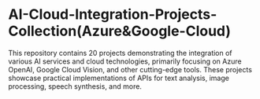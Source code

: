 # AI-Cloud-Integration-Projects-Collection(Azure&Google-Cloud)
This repository contains 20 projects demonstrating the integration of various AI services and cloud technologies, primarily focusing on Azure OpenAI, Google Cloud Vision, and other cutting-edge tools. These projects showcase practical implementations of APIs for text analysis, image processing, speech synthesis, and more.
